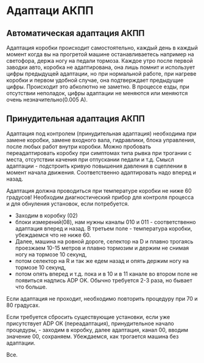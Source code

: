 # Адаптаци АКПП

## Автоматическая адаптация АКПП
Адаптация коробки происходит самостоятельно, каждый день в каждый момент когда вы на прогретой машине останавливаетесь например на светофора, держа ногу на педали тормоза. Каждое утро после первой заводки авто, коробка не адаптирована, она лишь помнит и использует цифры предыдущей адаптации, но при нормальной работе, при нагреве коробки и первом удобной случае, она подтверждает предыдущие цифры. Происходит это абколютно не заметно. В процессе езды, при отсутствии неполадок, цифры адаптации не меняются или меняются очень незначительно(0.005 А).

## Принудительная адаптация АКПП
Адаптация под контролем (принудительная адаптация) необходима при замене коробки, замене входного вала, гидравлики, блока управления, после любых работ внутри коробки. Можно пробовать переадаптировать коробку при симптомах типа рывка при трогании с места, отсутствии качения при отпускании педали и т.д. Смысл адаптации - подстроить кривую повышения давления в сцеплении в момент начала движения. Соответственно адаптировать надо вперед и назад.

Адаптация должна проводиться при температуре коробки не ниже 60 градусов! Необходим диагностический прибор для контроля процесса и для обнуления установок, если потребуется.

* Заходим в коробку (02)
* блоки измерений(08), нам нужны каналы 010 и 011 - соответственно адаптация вперед и назад. В третьем поле - температура коробки, убеждаемся что не ниже 60.
* Далее, машина на ровной дороге, селектор на D и плавно трогаясь проезжаем 10-15 метров и плавно тормозим и держим не снимая ногу на тормозе 10 секунд,
* потом селектор на R и так же едем назад и опять держим ногу на тормозе 10 секунд,
* потом опять вперед и т.д. пока и в 10 и в 11 канале во втором поле не появиться надпись ADP OK. Обычно требуется 2-3 раза, но бывает что больше.

Если адаптация не проходит, необходимо повторить процедуру при 70 и 80 градусах.

Если требуется сбросить существующие установки, если уже присутствует ADP OK (переадаптация), принудительное начало процедуры, - заходим в коробку, далее адаптация, канал 00, вводим значение 00, сохраняем. Убеждаемся, как трогается машина без адаптации.

Все.
